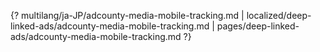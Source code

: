 {? multilang/ja-JP/adcounty-media-mobile-tracking.md | localized/deep-linked-ads/adcounty-media-mobile-tracking.md | pages/deep-linked-ads/adcounty-media-mobile-tracking.md ?}

